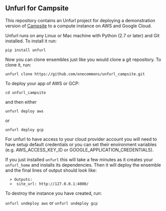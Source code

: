 ## Unfurl for Campsite

This repository contains an Unfurl project for deploying a demonstration version of [Campsite](https://github.com/dnielsen/campsite) to a compute instance on AWS and Google Cloud.

Unfurl runs on any Linux or Mac machine with Python (2.7 or later) and Git installed. To install it run:

`pip install unfurl`

Now you can clone ensembles just like you would clone a git repository.
To clone it, run:

``unfurl clone https://github.com/onecommons/unfurl_campsite.git``


To deploy your app of AWS or GCP:

``cd unfurl_campsite`` 

and then either

``unfurl deploy aws``

or 

``unfurl deploy gcp``

For unfurl to have access to your cloud provider account you will need to have setup default credentials or you can set their environment variables (e.g. AWS_ACCESS_KEY_ID or GOOGLE_APPLICATION_CREDENTIALS).

If you just installed `unfurl` this will take a few minutes as it creates your
`unfurl_home` and installs its dependencies. Then it will deploy the ensemble and the final lines of output should look like:

```
  > Outputs:
  >  site_url: http://127.0.0.1:4000/
```

To destroy the instance you have created, run:

``unfurl undeploy aws`` or ``unfurl undeploy gcp``
